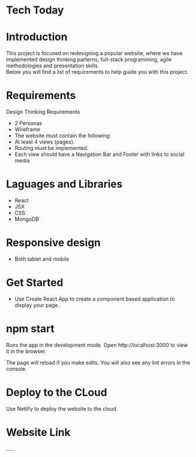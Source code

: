 # Tech Today

# Introduction

This project is focused on redesigning a popular website, where we have implemented design thinking parterns, full-stack programming, agile methodologies and presentation skills.  
Below you will find a list of requirements to help guide you with this project. 

# Requirements

Design Thinking Requirements

- 2 Personas
- Wireframe
- The website must contain the following:
- At least 4 views (pages).
- Routing must be implemented.
- Each view should have a Navigation Bar and Footer with links to social media

# Laguages and Libraries

- React 
- JSX
- CSS
- MongoDB


# Responsive design
- Both tablet and mobile

# Get Started 

- Use Create React App to create a component based application to display your page.

# npm start

Runs the app in the development mode.
Open http://localhost:3000 to view it in the browser.

The page will reload if you make edits.
You will also see any lint errors in the console.

# Deploy to the CLoud

Use Netlify to deploy the website to the cloud.

# Website Link
 ......






